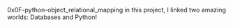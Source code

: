 0x0F-python-object_relational_mapping
in this project, I linked two amazing worlds: Databases and Python!
